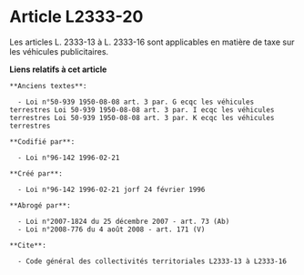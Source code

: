 # Article L2333-20

Les articles L. 2333-13 à L. 2333-16 sont applicables en matière de taxe sur les véhicules publicitaires.

**Liens relatifs à cet article**

	**Anciens textes**:

	  - Loi n°50-939 1950-08-08 art. 3 par. G ecqc les véhicules terrestres Loi 50-939 1950-08-08 art. 3 par. I ecqc les véhicules terrestres Loi 50-939 1950-08-08 art. 3 par. K ecqc les véhicules terrestres

	**Codifié par**:

	  - Loi n°96-142 1996-02-21

	**Créé par**:

	  - Loi n°96-142 1996-02-21 jorf 24 février 1996

	**Abrogé par**:

	  - Loi n°2007-1824 du 25 décembre 2007 - art. 73 (Ab)
	  - Loi n°2008-776 du 4 août 2008 - art. 171 (V)

	**Cite**:

	  - Code général des collectivités territoriales L2333-13 à L2333-16
